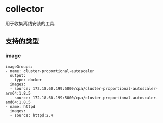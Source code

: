 # collector
用于收集离线安装的工具




## 支持的类型

### image

```
imageGroups:
- name: cluster-proportional-autoscaler
  output:
    type: docker
  images:
  - source: 172.18.60.199:5000/cpa/cluster-proportional-autoscaler-arm64:1.8.5
  - source: 172.18.60.199:5000/cpa/cluster-proportional-autoscaler-amd64:1.8.5
- name: httpd
  images:
  - source: httpd:2.4
```